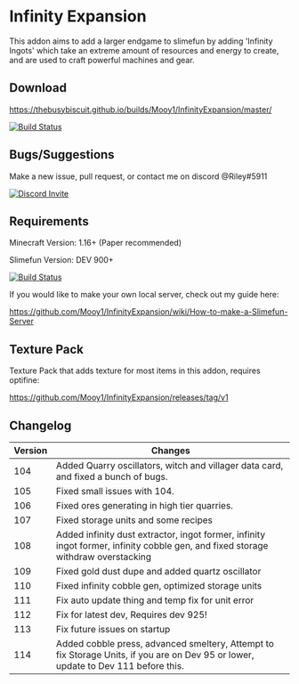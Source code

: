 # Infinity Expansion

This addon aims to add a larger endgame to slimefun by adding 'Infinity Ingots' which take an extreme amount of resources and energy to create, and are used to craft powerful machines and gear.

## Download

https://thebusybiscuit.github.io/builds/Mooy1/InfinityExpansion/master/

[![Build Status](https://thebusybiscuit.github.io/builds/Mooy1/InfinityExpansion/master/badge.svg)](https://thebusybiscuit.github.io/builds/Mooy1/InfinityExpansion/master)

## Bugs/Suggestions

Make a new issue, pull request, or contact me on discord @Riley#5911

<p>
  <a href="https://discord.gg/slimefun">
    <img src="https://discordapp.com/api/guilds/565557184348422174/widget.png?style=banner3" alt="Discord Invite"/>
  </a>
</p>

## Requirements

Minecraft Version: 1.16+ (Paper recommended)

Slimefun Version: DEV 900+

[![Build Status](https://thebusybiscuit.github.io/builds/TheBusyBiscuit/Slimefun4/master/badge.svg)](https://thebusybiscuit.github.io/builds/TheBusyBiscuit/Slimefun4/master/)

If you would like to make your own local server, check out my guide here:

https://github.com/Mooy1/InfinityExpansion/wiki/How-to-make-a-Slimefun-Server

## Texture Pack

Texture Pack that adds texture for most items in this addon, requires optifine:

https://github.com/Mooy1/InfinityExpansion/releases/tag/v1

## Changelog

| Version | Changes     |
| --------| ----------- |
| 104     | Added Quarry oscillators, witch and villager data card, and fixed a bunch of bugs. |
| 105     | Fixed small issues with 104. |
| 106     | Fixed ores generating in high tier quarries. |
| 107     | Fixed storage units and some recipes |
| 108     | Added infinity dust extractor, ingot former, infinity ingot former, infinity cobble gen, and fixed storage withdraw overstacking |
| 109     | Fixed gold dust dupe and added quartz oscillator |
| 110     | Fixed infinity cobble gen, optimized storage units |
| 111     | Fix auto update thing and temp fix for unit error |
| 112     | Fix for latest dev, Requires dev 925! |
| 113     | Fix future issues on startup |
| 114     | Added cobble press, advanced smeltery, Attempt to fix Storage Units, if you are on Dev 95 or lower, update to Dev 111 before this. |
